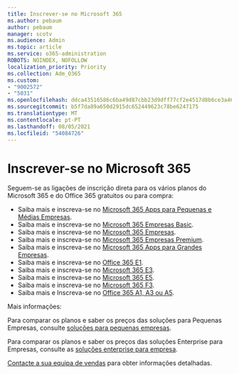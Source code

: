 ```yaml
---
title: Inscrever-se no Microsoft 365
ms.author: pebaum
author: pebaum
manager: scotv
ms.audience: Admin
ms.topic: article
ms.service: o365-administration
ROBOTS: NOINDEX, NOFOLLOW
localization_priority: Priority
ms.collection: Adm_O365
ms.custom:
- "9002572"
- "5031"
ms.openlocfilehash: ddca43516586c6ba49d87cbb23d9dff77cf2e4517d8b6ce3a46d00e535b59afb
ms.sourcegitcommit: b5f7da89a650d2915dc652449623c78be6247175
ms.translationtype: MT
ms.contentlocale: pt-PT
ms.lasthandoff: 08/05/2021
ms.locfileid: "54084726"
---
```

# <a name="sign-up-for-microsoft-365"></a>Inscrever-se no Microsoft 365

Seguem-se as ligações de inscrição direta para os vários planos do Microsoft 365 e do Office 365 gratuitos ou para compra:

- Saiba mais e inscreva-se no [Microsoft 365 Apps para Pequenas e Médias Empresas](https://products.office.com/business/office-365-business?activetab=pivot%3aoverviewtab).
- Saiba mais e inscreva-se no [Microsoft 365 Empresas Basic](https://products.office.com/business/office-365-business-essentials?activetab=pivot%3aoverviewtab).
- Saiba mais e inscreva-se no [Microsoft 365 Empresas](https://products.office.com/business/office-365-business-premium?activetab=pivot%3aoverviewtab).
- Saiba mais e inscreva-se no [Microsoft 365 Empresas Premium](https://www.microsoft.com/microsoft-365/business/microsoft-365-business?activetab=pivot%3aoverviewtab).
- Saiba mais e inscreva-se no [Microsoft 365 Apps para Grandes Empresas](https://products.office.com/business/office-365-proplus-product?activetab=pivot%3aoverviewtab).
- Saiba mais e inscreva-se no [Office 365 E1](https://www.microsoft.com/microsoft-365/business/office-365-enterprise-e1-business-software?activetab=pivot:overviewtab).
- Saiba mais e inscreva-se no [Microsoft 365 E3](https://www.microsoft.com/microsoft-365/enterprise-e3-business-software).
- Saiba mais e inscreva-se no [Microsoft 365 E5](https://www.microsoft.com/microsoft-365/enterprise-e5-business-software?activetab=pivot%3aoverviewtab).
- Saiba mais e inscreva-se no [Microsoft 365 F3](https://www.microsoft.com/microsoft-365/microsoft-365-enterprise-f3?activetab=pivot%3aoverviewtab).
- Saiba mais e Inscreva-se no [Office 365 A1, A3 ou A5](https://www.microsoft.com/microsoft-365/academic/compare-office-365-education-plans?activetab=tab:primaryr1).

Mais informações:

Para comparar os planos e saber os preços das soluções para Pequenas Empresas, consulte [soluções para pequenas empresas](https://products.office.com/business/small-business-solutions#office-ContentAreaHeadingTemplate-1cuvapm).

Para comparar os planos e saber os preços das soluções Enterprise para Empresas, consulte as [soluções enterprise para empresa](https://www.microsoft.com/microsoft-365/business/compare-more-office-365-for-business-plans).

[Contacte a sua equipa de vendas](https://go.microsoft.com/fwlink/?linkid=2127718) para obter informações detalhadas.

